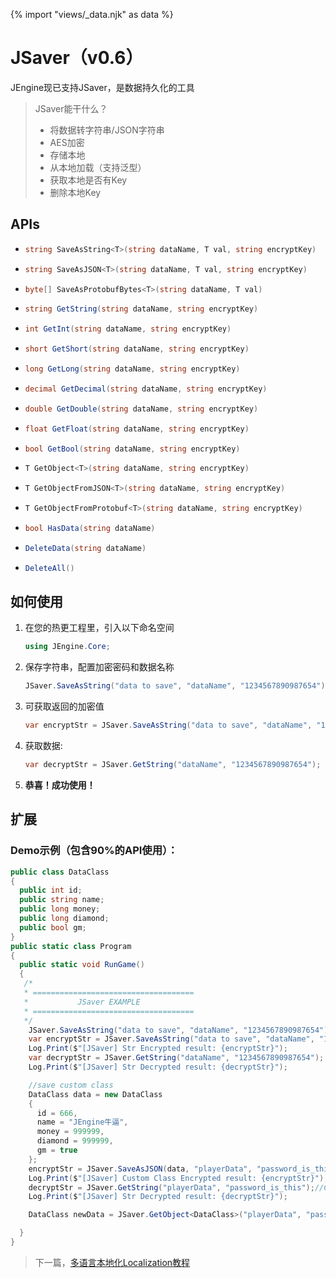 {% import "views/_data.njk" as data %}

# JSaver（v0.6）

JEngine现已支持JSaver，是数据持久化的工具

> JSaver能干什么？
>
> - 将数据转字符串/JSON字符串
> - AES加密
> - 存储本地
> - 从本地加载（支持泛型）
> - 获取本地是否有Key
> - 删除本地Key


## APIs

- ```csharp
  string SaveAsString<T>(string dataName, T val, string encryptKey)
  ```

- ```csharp
  string SaveAsJSON<T>(string dataName, T val, string encryptKey)
  ```

- ```csharp
  byte[] SaveAsProtobufBytes<T>(string dataName, T val) 
  ```

- ```csharp
  string GetString(string dataName, string encryptKey)
  ```

- ```csharp
  int GetInt(string dataName, string encryptKey)
  ```

- ```csharp
  short GetShort(string dataName, string encryptKey)
  ```

- ```csharp
  long GetLong(string dataName, string encryptKey)
  ```

- ```csharp
  decimal GetDecimal(string dataName, string encryptKey)
  ```

- ```csharp
  double GetDouble(string dataName, string encryptKey)
  ```

- ```csharp
  float GetFloat(string dataName, string encryptKey)
  ```

- ```csharp
  bool GetBool(string dataName, string encryptKey)
  ```

- ```csharp
  T GetObject<T>(string dataName, string encryptKey)
  ```

- ```csharp
  T GetObjectFromJSON<T>(string dataName, string encryptKey)
  ```

- ```csharp
  T GetObjectFromProtobuf<T>(string dataName, string encryptKey)
  ```

- ```csharp
  bool HasData(string dataName)
  ```

- ```csharp
  DeleteData(string dataName)
  ```

- ```csharp
  DeleteAll()
  ```



## 如何使用

1. 在您的热更工程里，引入以下命名空间

   ```csharp
   using JEngine.Core;
   ```

2. 保存字符串，配置加密密码和数据名称

   ```csharp
   JSaver.SaveAsString("data to save", "dataName", "1234567890987654");//Set a data to local storage
   ```

3. 可获取返回的加密值

   ```csharp
   var encryptStr = JSaver.SaveAsString("data to save", "dataName", "1234567890987654");//set and get the encrypted data string
   ```

4. 获取数据:

   ```csharp
   var decryptStr = JSaver.GetString("dataName", "1234567890987654");
   ```

5. **恭喜！成功使用！**

## 扩展

### Demo示例（包含90%的API使用）：

   ```csharp
   public class DataClass
   {
     public int id;
     public string name;
     public long money;
     public long diamond;
     public bool gm;
   }
   public static class Program
   {
     public static void RunGame()
     {
      /*
      * ====================================
      *           JSaver EXAMPLE
      * ====================================
      */
       JSaver.SaveAsString("data to save", "dataName", "1234567890987654");//Set a data to local storage
       var encryptStr = JSaver.SaveAsString("data to save", "dataName", "1234567890987654");//set and get the encrypted data string
       Log.Print($"[JSaver] Str Encrypted result: {encryptStr}");
       var decryptStr = JSaver.GetString("dataName", "1234567890987654");
       Log.Print($"[JSaver] Str Decrypted result: {decryptStr}");
   
       //save custom class
       DataClass data = new DataClass
       {
         id = 666,
         name = "JEngine牛逼",
         money = 999999,
         diamond = 999999,
         gm = true
       };
       encryptStr = JSaver.SaveAsJSON(data, "playerData", "password_is_this");
       Log.Print($"[JSaver] Custom Class Encrypted result: {encryptStr}");
       decryptStr = JSaver.GetString("playerData", "password_is_this");//Can convert to string
       Log.Print($"[JSaver] Str Decrypted result: {decryptStr}");
   
       DataClass newData = JSaver.GetObject<DataClass>("playerData", "password_is_this");//Can covert to class
   
     }
   }
   ```

> 下一篇，[多语言本地化Localization教程](localization-v0-6.html)
